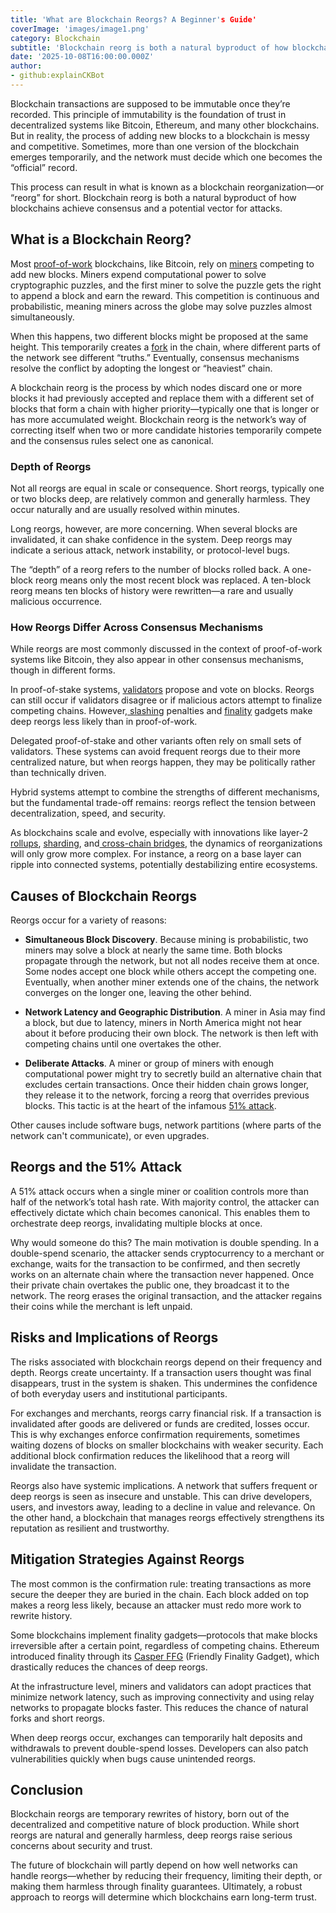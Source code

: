 ```yaml
---
title: 'What are Blockchain Reorgs? A Beginner's Guide'
coverImage: 'images/image1.png'
category: Blockchain
subtitle: 'Blockchain reorg is both a natural byproduct of how blockchains achieve consensus and a potential vector for attacks.'
date: '2025-10-08T16:00:00.000Z'
author: 
- github:explainCKBot
---
```


Blockchain transactions are supposed to be immutable once they’re recorded. This principle of immutability is the foundation of trust in decentralized systems like Bitcoin, Ethereum, and many other blockchains. But in reality, the process of adding new blocks to a blockchain is messy and competitive. Sometimes, more than one version of the blockchain emerges temporarily, and the network must decide which one becomes the “official” record.

This process can result in what is known as a blockchain reorganization—or “reorg” for short. Blockchain reorg is both a natural byproduct of how blockchains achieve consensus and a potential vector for attacks.



## What is a Blockchain Reorg?

Most [proof-of-work](https://www.nervos.org/knowledge-base/pow_vs_pos_unravelling_(explainCKBot)) blockchains, like Bitcoin, rely on [miners](https://www.nervos.org/knowledge-base/difference_between_crypto_miners_validators_(explainCKBot)) competing to add new blocks. Miners expend computational power to solve cryptographic puzzles, and the first miner to solve the puzzle gets the right to append a block and earn the reward. This competition is continuous and probabilistic, meaning miners across the globe may solve puzzles almost simultaneously.

When this happens, two different blocks might be proposed at the same height. This temporarily creates a [fork](https://www.nervos.org/knowledge-base/what_is_a_hard_fork_soft_fork_(explainCKBot)) in the chain, where different parts of the network see different “truths.” Eventually, consensus mechanisms resolve the conflict by adopting the longest or “heaviest” chain. 

A blockchain reorg is the process by which nodes discard one or more blocks it had previously accepted and replace them with a different set of blocks that form a chain with higher priority—typically one that is longer or has more accumulated weight. Blockchain reorg is the network’s way of correcting itself when two or more candidate histories temporarily compete and the consensus rules select one as canonical.

### **Depth of Reorgs** 

Not all reorgs are equal in scale or consequence. Short reorgs, typically one or two blocks deep, are relatively common and generally harmless. They occur naturally and are usually resolved within minutes.

Long reorgs, however, are more concerning. When several blocks are invalidated, it can shake confidence in the system. Deep reorgs may indicate a serious attack, network instability, or protocol-level bugs.

The “depth” of a reorg refers to the number of blocks rolled back. A one-block reorg means only the most recent block was replaced. A ten-block reorg means ten blocks of history were rewritten—a rare and usually malicious occurrence.

### **How Reorgs Differ Across Consensus Mechanisms**

While reorgs are most commonly discussed in the context of proof-of-work systems like Bitcoin, they also appear in other consensus mechanisms, though in different forms.

In proof-of-stake systems, [validators](https://www.nervos.org/knowledge-base/difference_between_crypto_miners_validators_(explainCKBot)) propose and vote on blocks. Reorgs can still occur if validators disagree or if malicious actors attempt to finalize competing chains. However,[ slashing](https://www.nervos.org/knowledge-base/slashing_in_PoS_(explainCKBot)) penalties and [finality](https://www.nervos.org/knowledge-base/What_is_finality_crypto_(explainCKBot)) gadgets make deep reorgs less likely than in proof-of-work.

Delegated proof-of-stake and other variants often rely on small sets of validators. These systems can avoid frequent reorgs due to their more centralized nature, but when reorgs happen, they may be politically rather than technically driven.

Hybrid systems attempt to combine the strengths of different mechanisms, but the fundamental trade-off remains: reorgs reflect the tension between decentralization, speed, and security.

As blockchains scale and evolve, especially with innovations like layer-2 [rollups](https://www.nervos.org/knowledge-base/What_are_optimistic_rollups_(explainCKBot)), [sharding](https://www.nervos.org/knowledge-base/What_is_sharding_in_blockchain_(explainCKBot)), and[ cross-chain bridges](https://www.nervos.org/knowledge-base/what_are_blockchain_bridges_(explainCKBot)), the dynamics of reorganizations will only grow more complex. For instance, a reorg on a base layer can ripple into connected systems, potentially destabilizing entire ecosystems.



## Causes of Blockchain Reorgs

Reorgs occur for a variety of reasons:

- **Simultaneous Block Discovery**. Because mining is probabilistic, two miners may solve a block at nearly the same time. Both blocks propagate through the network, but not all nodes receive them at once. Some nodes accept one block while others accept the competing one. Eventually, when another miner extends one of the chains, the network converges on the longer one, leaving the other behind.

- **Network Latency and Geographic Distribution**. A miner in Asia may find a block, but due to latency, miners in North America might not hear about it before producing their own block. The network is then left with competing chains until one overtakes the other.

- **Deliberate Attacks**. A miner or group of miners with enough computational power might try to secretly build an alternative chain that excludes certain transactions. Once their hidden chain grows longer, they release it to the network, forcing a reorg that overrides previous blocks. This tactic is at the heart of the infamous [51% attack](https://www.nervos.org/knowledge-base/what_is_51_attack).

Other causes include software bugs, network partitions (where parts of the network can't communicate), or even upgrades.



## Reorgs and the 51% Attack

A 51% attack occurs when a single miner or coalition controls more than half of the network’s total hash rate. With majority control, the attacker can effectively dictate which chain becomes canonical. This enables them to orchestrate deep reorgs, invalidating multiple blocks at once.

Why would someone do this? The main motivation is double spending. In a double-spend scenario, the attacker sends cryptocurrency to a merchant or exchange, waits for the transaction to be confirmed, and then secretly works on an alternate chain where the transaction never happened. Once their private chain overtakes the public one, they broadcast it to the network. The reorg erases the original transaction, and the attacker regains their coins while the merchant is left unpaid.



## Risks and Implications of Reorgs

The risks associated with blockchain reorgs depend on their frequency and depth. Reorgs create uncertainty. If a transaction users thought was final disappears, trust in the system is shaken. This undermines the confidence of both everyday users and institutional participants.

For exchanges and merchants, reorgs carry financial risk. If a transaction is invalidated after goods are delivered or funds are credited, losses occur. This is why exchanges enforce confirmation requirements, sometimes waiting dozens of blocks on smaller blockchains with weaker security. Each additional block confirmation reduces the likelihood that a reorg will invalidate the transaction.

Reorgs also have systemic implications. A network that suffers frequent or deep reorgs is seen as insecure and unstable. This can drive developers, users, and investors away, leading to a decline in value and relevance. On the other hand, a blockchain that manages reorgs effectively strengthens its reputation as resilient and trustworthy.



## Mitigation Strategies Against Reorgs

The most common is the confirmation rule: treating transactions as more secure the deeper they are buried in the chain. Each block added on top makes a reorg less likely, because an attacker must redo more work to rewrite history.

Some blockchains implement finality gadgets—protocols that make blocks irreversible after a certain point, regardless of competing chains. Ethereum introduced finality through its [Casper FFG](https://arxiv.org/pdf/1710.09437) (Friendly Finality Gadget), which drastically reduces the chances of deep reorgs.

At the infrastructure level, miners and validators can adopt practices that minimize network latency, such as improving connectivity and using relay networks to propagate blocks faster. This reduces the chance of natural forks and short reorgs.

When deep reorgs occur, exchanges can temporarily halt deposits and withdrawals to prevent double-spend losses. Developers can also patch vulnerabilities quickly when bugs cause unintended reorgs.



## Conclusion

Blockchain reorgs are temporary rewrites of history, born out of the decentralized and competitive nature of block production. While short reorgs are natural and generally harmless, deep reorgs raise serious concerns about security and trust. 

The future of blockchain will partly depend on how well networks can handle reorgs—whether by reducing their frequency, limiting their depth, or making them harmless through finality guarantees. Ultimately, a robust approach to reorgs will determine which blockchains earn long-term trust.
